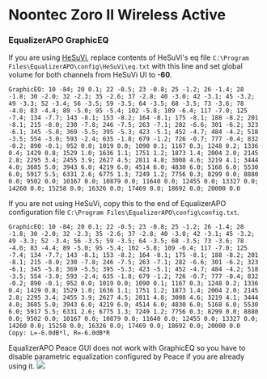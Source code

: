 # Noontec Zoro II Wireless Active
### EqualizerAPO GraphicEQ
If you are using [HeSuVi](https://sourceforge.net/projects/hesuvi/), replace contents of HeSuVi's eq file `C:\Program Files\EqualizerAPO\config\HeSuVi\eq.txt` with this line and set global volume for both channels from HeSuVi UI to **-60**.
```
GraphicEQ: 10 -84; 20 0.1; 22 -0.5; 23 -0.8; 25 -1.2; 26 -1.4; 28 -1.8; 30 -2.0; 32 -2.3; 35 -2.6; 37 -2.8; 40 -3.0; 42 -3.1; 45 -3.2; 49 -3.3; 52 -3.4; 56 -3.5; 59 -3.5; 64 -3.5; 68 -3.5; 73 -3.6; 78 -4.0; 83 -4.4; 89 -5.0; 95 -5.4; 102 -5.8; 109 -6.4; 117 -7.0; 125 -7.4; 134 -7.7; 143 -8.1; 153 -8.2; 164 -8.1; 175 -8.1; 188 -8.2; 201 -8.1; 215 -8.0; 230 -7.8; 246 -7.5; 263 -7.1; 282 -6.6; 301 -6.2; 323 -6.1; 345 -5.8; 369 -5.5; 395 -5.3; 423 -5.1; 452 -4.7; 484 -4.2; 518 -3.5; 554 -3.0; 593 -2.4; 635 -1.8; 679 -1.2; 726 -0.7; 777 -0.4; 832 -0.2; 890 -0.1; 952 0.0; 1019 0.0; 1090 0.1; 1167 0.3; 1248 0.2; 1336 0.4; 1429 0.8; 1529 1.0; 1636 1.1; 1751 1.2; 1873 1.4; 2004 2.0; 2145 2.8; 2295 3.4; 2455 3.9; 2627 4.5; 2811 4.8; 3008 4.6; 3219 4.1; 3444 4.0; 3685 5.0; 3943 6.0; 4219 6.0; 4514 6.0; 4830 6.0; 5168 6.0; 5530 6.0; 5917 5.5; 6331 2.6; 6775 1.3; 7249 1.2; 7756 0.3; 8299 0.0; 8880 0.0; 9502 0.0; 10167 0.0; 10879 0.0; 11640 0.0; 12455 0.0; 13327 0.0; 14260 0.0; 15258 0.0; 16326 0.0; 17469 0.0; 18692 0.0; 20000 0.0
```
If you are not using HeSuVi, copy this to the end of EqualizerAPO configuration file `C:\Program Files\EqualizerAPO\config\config.txt`.
```
GraphicEQ: 10 -84; 20 0.1; 22 -0.5; 23 -0.8; 25 -1.2; 26 -1.4; 28 -1.8; 30 -2.0; 32 -2.3; 35 -2.6; 37 -2.8; 40 -3.0; 42 -3.1; 45 -3.2; 49 -3.3; 52 -3.4; 56 -3.5; 59 -3.5; 64 -3.5; 68 -3.5; 73 -3.6; 78 -4.0; 83 -4.4; 89 -5.0; 95 -5.4; 102 -5.8; 109 -6.4; 117 -7.0; 125 -7.4; 134 -7.7; 143 -8.1; 153 -8.2; 164 -8.1; 175 -8.1; 188 -8.2; 201 -8.1; 215 -8.0; 230 -7.8; 246 -7.5; 263 -7.1; 282 -6.6; 301 -6.2; 323 -6.1; 345 -5.8; 369 -5.5; 395 -5.3; 423 -5.1; 452 -4.7; 484 -4.2; 518 -3.5; 554 -3.0; 593 -2.4; 635 -1.8; 679 -1.2; 726 -0.7; 777 -0.4; 832 -0.2; 890 -0.1; 952 0.0; 1019 0.0; 1090 0.1; 1167 0.3; 1248 0.2; 1336 0.4; 1429 0.8; 1529 1.0; 1636 1.1; 1751 1.2; 1873 1.4; 2004 2.0; 2145 2.8; 2295 3.4; 2455 3.9; 2627 4.5; 2811 4.8; 3008 4.6; 3219 4.1; 3444 4.0; 3685 5.0; 3943 6.0; 4219 6.0; 4514 6.0; 4830 6.0; 5168 6.0; 5530 6.0; 5917 5.5; 6331 2.6; 6775 1.3; 7249 1.2; 7756 0.3; 8299 0.0; 8880 0.0; 9502 0.0; 10167 0.0; 10879 0.0; 11640 0.0; 12455 0.0; 13327 0.0; 14260 0.0; 15258 0.0; 16326 0.0; 17469 0.0; 18692 0.0; 20000 0.0
Copy: L=-6.0dB*l, R=-6.0dB*R
```
EqualizerAPO Peace GUI does not work with GraphicEQ so you have to disable parametric equalization configured by Peace if you are already using it.
![](https://raw.githubusercontent.com/jaakkopasanen/AutoEq/master/results/Headphone.com/innerfidelity/onear/Noontec%20Zoro%20II%20Wireless%20Active/Noontec%20Zoro%20II%20Wireless%20Active.png)
